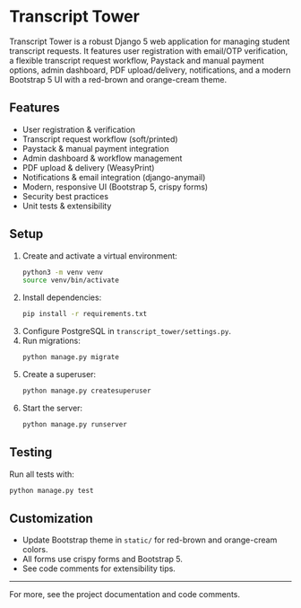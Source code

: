 # Transcript Tower

Transcript Tower is a robust Django 5 web application for managing student transcript requests. It features user registration with email/OTP verification, a flexible transcript request workflow, Paystack and manual payment options, admin dashboard, PDF upload/delivery, notifications, and a modern Bootstrap 5 UI with a red-brown and orange-cream theme.

## Features
- User registration & verification
- Transcript request workflow (soft/printed)
- Paystack & manual payment integration
- Admin dashboard & workflow management
- PDF upload & delivery (WeasyPrint)
- Notifications & email integration (django-anymail)
- Modern, responsive UI (Bootstrap 5, crispy forms)
- Security best practices
- Unit tests & extensibility

## Setup
1. Create and activate a virtual environment:
   ```sh
   python3 -m venv venv
   source venv/bin/activate
   ```
2. Install dependencies:
   ```sh
   pip install -r requirements.txt
   ```
3. Configure PostgreSQL in `transcript_tower/settings.py`.
4. Run migrations:
   ```sh
   python manage.py migrate
   ```
5. Create a superuser:
   ```sh
   python manage.py createsuperuser
   ```
6. Start the server:
   ```sh
   python manage.py runserver
   ```

## Testing
Run all tests with:
```sh
python manage.py test
```

## Customization
- Update Bootstrap theme in `static/` for red-brown and orange-cream colors.
- All forms use crispy forms and Bootstrap 5.
- See code comments for extensibility tips.

---
For more, see the project documentation and code comments.
